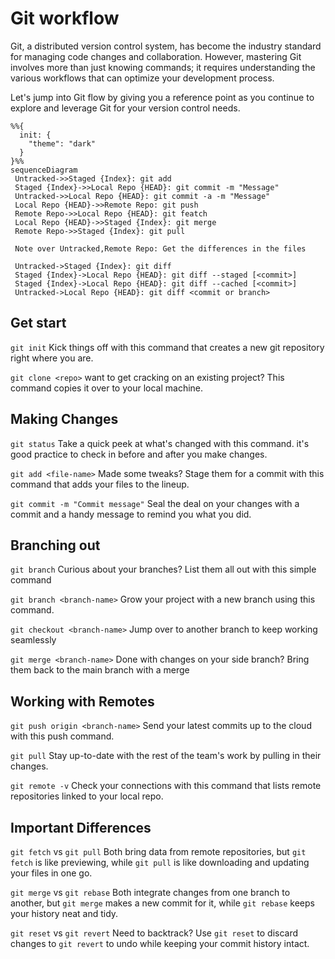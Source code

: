 # Git workflow

Git, a distributed version control system, has become the industry standard for managing code changes and collaboration. However, mastering Git involves more than just knowing commands; it requires understanding the various workflows that can optimize your development process.

Let's jump into Git flow by giving you a reference point as you continue to explore and leverage Git for your version control needs.
``` mermaid
%%{
  init: {
    "theme": "dark"
  }
}%%
sequenceDiagram
 Untracked->>Staged {Index}: git add
 Staged {Index}->>Local Repo {HEAD}: git commit -m "Message"
 Untracked->>Local Repo {HEAD}: git commit -a -m "Message"
 Local Repo {HEAD}->>Remote Repo: git push
 Remote Repo->>Local Repo {HEAD}: git featch
 Local Repo {HEAD}->>Staged {Index}: git merge
 Remote Repo->>Staged {Index}: git pull
 
 Note over Untracked,Remote Repo: Get the differences in the files
 
 Untracked->Staged {Index}: git diff
 Staged {Index}->Local Repo {HEAD}: git diff --staged [<commit>]
 Staged {Index}->Local Repo {HEAD}: git diff --cached [<commit>]
 Untracked->Local Repo {HEAD}: git diff <commit or branch>
```

## Get start

`git init` Kick things off with this command that creates a new git repository right where you are.

`git clone <repo>` want to get cracking on an existing project? This command copies it over to your local machine.

## Making Changes

`git status` Take a quick peek at what's changed with this command. it's good practice to check in before and after you make changes.

`git add <file-name>` Made some tweaks? Stage them for a commit with this command that adds your files to the lineup.

`git commit -m "Commit message"` Seal the deal on your changes with a commit and a handy message to remind you what you did.

## Branching out

`git branch` Curious about your branches? List them all out with this simple command

`git branch <branch-name>` Grow your project with a new branch using this command.

`git checkout <branch-name>` Jump over to another branch to keep working seamlessly

`git merge <branch-name>` Done with changes on your side branch? Bring them back to the main branch with a merge

## Working with Remotes

`git push origin <branch-name>` Send your latest commits up to the cloud with this push command.

`git pull`  Stay up-to-date with the rest of the team's work by pulling in their changes.

`git remote -v` Check your connections with this command that lists remote repositories linked to your local repo.

## Important Differences
`git fetch` vs `git pull` Both bring data from remote repositories, but `git fetch` is like previewing, while `git pull` is like downloading and updating your files in one go.

`git merge` vs `git rebase` Both integrate changes from one branch to another, but `git merge` makes a new commit for it, while `git rebase` keeps your history neat and tidy.

`git reset` vs `git revert` Need to backtrack? Use `git reset` to discard changes to `git revert` to undo while keeping your commit history intact.